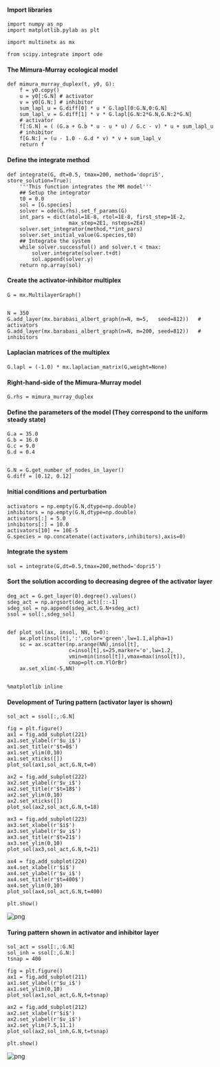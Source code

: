 
#### Import libraries


    import numpy as np
    import matplotlib.pylab as plt
    
    import multinetx as mx
    
    from scipy.integrate import ode

#### The Mimura-Murray ecological model


    def mimura_murray_duplex(t, y0, G):
        f = y0.copy()    
        u = y0[:G.N] # activator
        v = y0[G.N:] # inhibitor    
        sum_lapl_u = G.diff[0] * u * G.lapl[0:G.N,0:G.N]   
        sum_lapl_v = G.diff[1] * v * G.lapl[G.N:2*G.N,G.N:2*G.N]    
        # activator
        f[:G.N] = ( (G.a + G.b * u - u * u) / G.c - v) * u + sum_lapl_u
        # inhibitor   
        f[G.N:] = (u - 1.0 - G.d * v) * v + sum_lapl_v
        return f 

#### Define the integrate method


    def integrate(G, dt=0.5, tmax=200, method='dopri5', store_solution=True):
        '''This function integrates the MM model'''
        ## Setup the integrator 
        t0 = 0.0
        sol = [G.species]
        solver = ode(G.rhs).set_f_params(G)
        int_pars = dict(atol=1E-8, rtol=1E-8, first_step=1E-2,
                        max_step=2E1, nsteps=2E4)
        solver.set_integrator(method,**int_pars)
        solver.set_initial_value(G.species,t0)
        ## Integrate the system    
        while solver.successful() and solver.t < tmax:
            solver.integrate(solver.t+dt)
            sol.append(solver.y)
        return np.array(sol)

#### Create the activator-inhibitor multiplex


    G = mx.MultilayerGraph()


    N = 350
    G.add_layer(mx.barabasi_albert_graph(n=N, m=5,   seed=812))   # activators
    G.add_layer(mx.barabasi_albert_graph(n=N, m=200, seed=812))   # inhibitors

#### Laplacian matrices of the multiplex


    G.lapl = (-1.0) * mx.laplacian_matrix(G,weight=None)

#### Right-hand-side of the Mimura-Murray model


    G.rhs = mimura_murray_duplex

#### Define the parameters of the model (They correspond to the uniform steady state)


    G.a = 35.0
    G.b = 16.0
    G.c = 9.0
    G.d = 0.4


    G.N = G.get_number_of_nodes_in_layer() 
    G.diff = [0.12, 0.12]  

#### Initial conditions and perturbation


    activators = np.empty(G.N,dtype=np.double)
    inhibitors = np.empty(G.N,dtype=np.double)
    activators[:] = 5.0
    inhibitors[:] = 10.0
    activators[10] += 10E-5
    G.species = np.concatenate((activators,inhibitors),axis=0)

#### Integrate the system


    sol = integrate(G,dt=0.5,tmax=200,method='dopri5')

#### Sort the solution according to decreasing degree of the activator layer


    deg_act = G.get_layer(0).degree().values()
    sdeg_act = np.argsort(deg_act)[::-1]
    sdeg_sol = np.append(sdeg_act,G.N+sdeg_act)
    ssol = sol[:,sdeg_sol]


    def plot_sol(ax, insol, NN, t=0):
        ax.plot(insol[t],':',color='green',lw=1.1,alpha=1)
        sc = ax.scatter(np.arange(NN),insol[t],
                        c=insol[t],s=25,marker='o',lw=1.2,
                        vmin=min(insol[t]),vmax=max(insol[t]),
                        cmap=plt.cm.YlOrBr)
        ax.set_xlim(-5,NN)


    %matplotlib inline

#### Development of Turing pattern (activator layer is shown)


    sol_act = ssol[:,:G.N]
    
    fig = plt.figure()
    ax1 = fig.add_subplot(221)
    ax1.set_ylabel(r'$u_i$')
    ax1.set_title(r'$t=0$')
    ax1.set_ylim(0,10)
    ax1.set_xticks([])
    plot_sol(ax1,sol_act,G.N,t=0)
    
    ax2 = fig.add_subplot(222)
    ax2.set_ylabel(r'$v_i$')
    ax2.set_title(r'$t=18$')
    ax2.set_ylim(0,10)
    ax2.set_xticks([])
    plot_sol(ax2,sol_act,G.N,t=18)
    
    ax3 = fig.add_subplot(223)
    ax3.set_xlabel(r'$i$')
    ax3.set_ylabel(r'$v_i$')
    ax3.set_title(r'$t=21$')
    ax3.set_ylim(0,10)
    plot_sol(ax3,sol_act,G.N,t=21)
    
    ax4 = fig.add_subplot(224)
    ax4.set_xlabel(r'$i$')
    ax4.set_ylabel(r'$v_i$')
    ax4.set_title(r'$t=400$')
    ax4.set_ylim(0,10)
    plot_sol(ax4,sol_act,G.N,t=400)
    
    plt.show()


![png](examples/multiplex_turing_patterns_files/multiplex_turing_patterns_25_0.png)


#### Turing pattern shown in activator and inhibitor layer


    sol_act = ssol[:,:G.N]
    sol_inh = ssol[:,G.N:]
    tsnap = 400
    
    fig = plt.figure()
    ax1 = fig.add_subplot(211)
    ax1.set_ylabel(r'$u_i$')
    ax1.set_ylim(0,10)
    plot_sol(ax1,sol_act,G.N,t=tsnap)
    
    ax2 = fig.add_subplot(212)
    ax2.set_xlabel(r'$i$')
    ax2.set_ylabel(r'$v_i$')
    ax2.set_ylim(7.5,11.1)
    plot_sol(ax2,sol_inh,G.N,t=tsnap)
    
    plt.show()


![png](examples/multiplex_turing_patterns_files/multiplex_turing_patterns_27_0.png)



    
